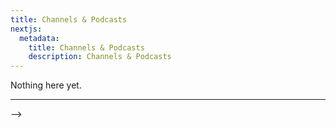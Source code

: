 ```yaml
---
title: Channels & Podcasts
nextjs:
  metadata:
    title: Channels & Podcasts
    description: Channels & Podcasts
---
```


<!-- There's some great video and podcast content available today. The content below is excellent. -->

Nothing here yet.

---

<!--
## Youtube Channels

#### [Machine Learning Streen Talk](https://www.youtube.com/channel/UCMLtBahI5DMrt0NPvDSoIRQ)

Tim Scarfe is consistently great. I'm a big fan of his work.

#### Yannic Kilcher

Yannic Kilcher is consistently great. I'm a big fan of his work.

#### The Inside View

Michaël Trazzi is consistently great. I'm a big fan of his work.

<!-- https://www.youtube.com/watch?v=WIAatc0TVa8 -->

<!-- ## Podcasts

AXRP - the AI X-risk Research Podcast

#### LatentSpace

swyx is a very talented and lovely guy. --> -->

